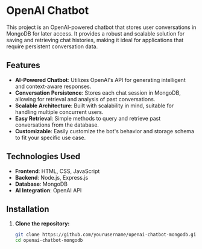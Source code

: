 # OpenAI Chatbot

This project is an OpenAI-powered chatbot that stores user conversations in MongoDB for later access. It provides a robust and scalable solution for saving and retrieving chat histories, making it ideal for applications that require persistent conversation data.

## Features

- **AI-Powered Chatbot**: Utilizes OpenAI's API for generating intelligent and context-aware responses.
- **Conversation Persistence**: Stores each chat session in MongoDB, allowing for retrieval and analysis of past conversations.
- **Scalable Architecture**: Built with scalability in mind, suitable for handling multiple concurrent users.
- **Easy Retrieval**: Simple methods to query and retrieve past conversations from the database.
- **Customizable**: Easily customize the bot's behavior and storage schema to fit your specific use case.

## Technologies Used

- **Frontend**: HTML, CSS, JavaScript
- **Backend**: Node.js, Express.js
- **Database**: MongoDB
- **AI Integration**: OpenAI API

## Installation

1. **Clone the repository:**
   ```bash
   git clone https://github.com/yourusername/openai-chatbot-mongodb.git
   cd openai-chatbot-mongodb

